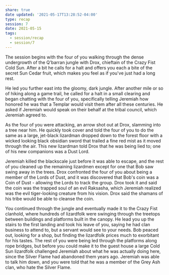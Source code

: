 ```yaml
---
share: true
date updated: '2021-05-17T13:28:52-04:00'
type: recap
session: 7
date: 2021-05-15
tags:
  - session/recap
  - session/7
---
```


The session begins with the four of you walking through the dense undergrowth of the Q'barran jungle with Drox, chieftain of the Crazy Fist Cold Sun. After a bit he calls for a halt and offers you each a bite of the secret Sun Cedar fruit, which makes you feel as if you've just had a long rest.

He led you further east into the gloomy, dark jungle. After another mile or so of hiking along a game trail, he called for a halt in a small clearing and began chatting with the four of you, specifically telling Jeremiah how honored he was that a Templar would visit them after all these centuries. He asked if Jeremiah would speak on their behalf at the tribal council, which Jeremiah agreed to.

As the four of you were attacking, an arrow shot out at Drox, slamming into a tree near him. He quickly took cover and told the four of you to do the same as a large, jet-black lizardman dropped down to the forest floor with a wicked looking black obsidian sword that trailed a fine red mist as it moved through the air. This new lizardman told Drox that he was being lied to; one of his new companions was a Dust Lord.

Jeremiah killed the blackscale just before it was able to escape, and the rest of you cleaned up the remaining lizardmen except for one that Bob saw swing away in the trees. Drox confronted the four of you about being a member of the Lords of Dust, and it was discovered that Bob's coin was a Coin of Dust - allowing the Lords to track the group. Drox took it and said the coin was the trapped soul of an evil Raksasha, which Jeremiah realized was the evil tiger-looking creature from his vision. Drox said the shamans of his tribe would be able to cleanse the coin.

You continued through the jungle and eventually made it to the Crazy Fist clanhold, where hundreds of lizardfolk were swinging through the treetops between buildings and platforms built in the canopy. He lead you up the stairs to the first landing and took his leave of you, saying he had clan business to attend to, but a servant would see to your needs. Bob peaced out, looking for a shop, but finding the lizardfolk prices much to exorbitant for his tastes. The rest of you were being led through the platforms along rope bridges, but before you could make it to the guest house a large Cold Sun lizardfolk challenged Jeremiah about what he was actually doing here, since the Silver Flame had abandoned them years ago. Jeremiah was able to talk him down, and you were told that he was a member of the Grey Ash clan, who hate the Silver Flame.
